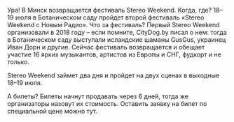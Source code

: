 Ура! В Минск возвращается фестиваль Stereo Weekend. Когда, где?
18–19 июля в Ботаническом саду пройдет второй фестиваль «Stereo Weekend с Новым Радио».
Что за фестиваль?
Первый Stereo Weekend организовали в 2018 году – если помните, CityDog.by писал о нем: тогда в Ботаническом саду выступали исландские шаманы GusGus, украинец Иван Дорн и другие. Сейчас фестиваль возвращается и обещает участие 16 ярких музыкантов, артистов из Европы и СНГ, фудкорт и не только.

Stereo Weekend займет два дня и пройдет на двух сценах в выходные 18–19 июля.

А билеты?
Билеты начнут продавать через 6 дней, тогда же организаторы назовут их стоимость. Оставить заявку на билет по специальной цене можно тут.
